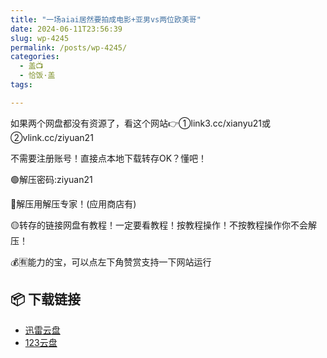 ```yaml
---
title: "一场aiai居然要拍成电影+亚男vs两位欧美哥"
date: 2024-06-11T23:56:39
slug: wp-4245
permalink: /posts/wp-4245/
categories:
  - 盖📺
  - 恰饭·盖
tags:

---
```


如果两个网盘都没有资源了，看这个网站👉①link3.cc/xianyu21或②vlink.cc/ziyuan21

不需要注册账号！直接点本地下载转存OK？懂吧！

🟢解压密码:ziyuan21

🔵解压用解压专家！(应用商店有)

🟡转存的链接网盘有教程！一定要看教程！按教程操作！不按教程操作你不会解压！

💰🈶能力的宝，可以点左下角赞赏支持一下网站运行

## 📦 下载链接
- [迅雷云盘](https://blziyuan21.com/pay-download/4245?key=08696e6431&down_id=0)
- [123云盘](https://blziyuan21.com/pay-download/4245?key=08696e6431&down_id=1)

